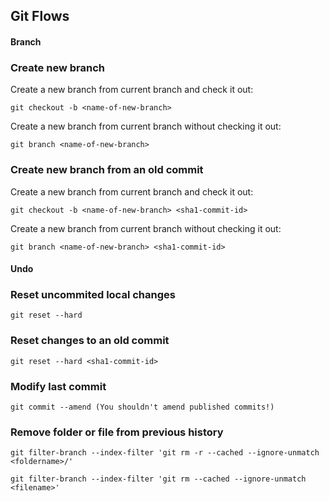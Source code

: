 ## Git Flows


#### <a name="branch">Branch</a>

### Create new branch

Create a new branch from current branch and check it out:

```
git checkout -b <name-of-new-branch>
```

Create a new branch from current branch without checking it out:

```
git branch <name-of-new-branch>
```

### Create new branch from an old commit

Create a new branch from current branch and check it out:

```
git checkout -b <name-of-new-branch> <sha1-commit-id>
```

Create a new branch from current branch without checking it out:

```
git branch <name-of-new-branch> <sha1-commit-id>
```

#### <a name="undo">Undo</a>

### Reset uncommited local changes

```
git reset --hard
```

### Reset changes to an old commit

```
git reset --hard <sha1-commit-id>
```

### Modify last commit

```
git commit --amend (You shouldn't amend published commits!)
```

### Remove folder or file from previous history
```
git filter-branch --index-filter 'git rm -r --cached --ignore-unmatch <foldername>/'
```
```
git filter-branch --index-filter 'git rm --cached --ignore-unmatch <filename>'
```